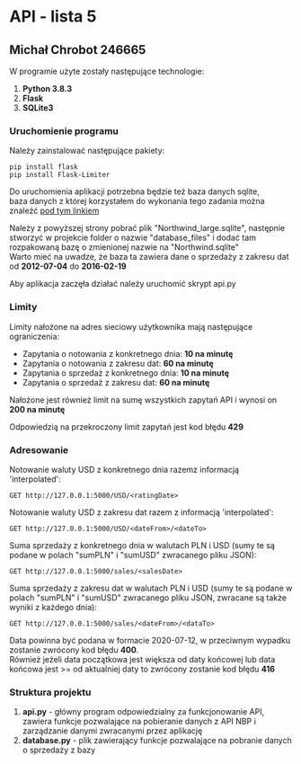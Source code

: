 # API - lista 5
## Michał Chrobot 246665

W programie użyte zostały następujące technologie:
1. **Python 3.8.3**
2. **Flask**
3. **SQLite3**

### Uruchomienie programu

Należy zainstalować następujące pakiety:
```
pip install flask
pip install Flask-Limiter
```

Do uruchomienia aplikacji potrzebna będzie też baza danych sqlite,<br/>
baza danych z której korzystałem do wykonania tego zadania można znaleźć [pod tym linkiem](https://github.com/jpwhite3/northwind-SQLite3)<br/>

Należy z powyższej strony pobrać plik "Northwind_large.sqlite", następnie stworzyć w projekcie folder o nazwie "database_files" i dodać tam rozpakowaną bazę o zmienionej nazwie na "Northwind.sqlite"<br/>
Warto mieć na uwadze, że baza ta zawiera dane o sprzedaży z zakresu dat od **2012-07-04** do **2016-02-19**

Aby aplikacja zaczęła działać należy uruchomić skrypt api.py

### Limity

Limity nałożone na adres sieciowy użytkownika mają następujące ograniczenia:
* Zapytania o notowania z konkretnego dnia: **10 na minutę**
* Zapytania o notowania z zakresu dat: **60 na minutę**
* Zapytania o sprzedaż z konkretnego dnia: **10 na minutę**
* Zapytania o sprzedaż z zakresu dat: **60 na minutę**

Nałożone jest również limit na sumę wszystkich zapytań API i wynosi on **200 na minutę**

Odpowiedzią na przekroczony limit zapytań jest kod błędu **429**

### Adresowanie

Notowanie waluty USD z konkretnego dnia razemz informacją 'interpolated':
```
GET http://127.0.0.1:5000/USD/<ratingDate>
```
Notowanie waluty USD z zakresu dat razem z informacją 'interpolated':
```
GET http://127.0.0.1:5000/USD/<dateFrom>/<dateTo> 
```
Suma sprzedaży z konkretnego dnia w walutach PLN i USD (sumy te są podane w polach "sumPLN" i "sumUSD" zwracanego pliku JSON):
```
GET http://127.0.0.1:5000/sales/<salesDate>
```
Suma sprzedaży z zakresu dat w walutach PLN i USD (sumy te są podane w polach "sumPLN" i "sumUSD" zwracanego pliku JSON, zwracane są także wyniki z każdego dnia):
```
GET http://127.0.0.1:5000/sales/<dateFrom>/<dataTo>
```
Data powinna być podana w formacie 2020-07-12, w przeciwnym wypadku zostanie zwrócony kod błędu **400**.<br/>
Również jeżeli data początkowa jest większa od daty końcowej lub data końcowa jest >= od aktualniej daty to zwrócony zostanie kod błędu **416**

### Struktura projektu

1. **api.py** - główny program odpowiedzialny za funkcjonowanie API, zawiera funkcje pozwalające na pobieranie danych z API NBP i zarządzanie danymi zwracanymi przez aplikację
2. **database.py** - plik zawierający funkcje pozwalające na pobranie danych o sprzedaży z bazy
